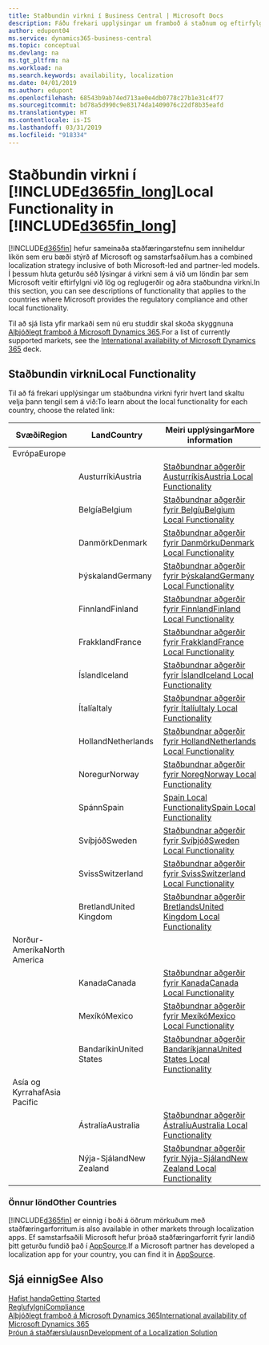 ```yaml
---
title: Staðbundin virkni í Business Central | Microsoft Docs
description: Fáðu frekari upplýsingar um framboð á staðnum og eftirfylgni við Dynamics 365 Business Central.
author: edupont04
ms.service: dynamics365-business-central
ms.topic: conceptual
ms.devlang: na
ms.tgt_pltfrm: na
ms.workload: na
ms.search.keywords: availability, localization
ms.date: 04/01/2019
ms.author: edupont
ms.openlocfilehash: 68543b9ab74ed713ae0e4db0778c27b1e31c4f77
ms.sourcegitcommit: bd78a5d990c9e83174da1409076c22df8b35eafd
ms.translationtype: HT
ms.contentlocale: is-IS
ms.lasthandoff: 03/31/2019
ms.locfileid: "918334"
---
```

# <a name="local-functionality-in-included365finlongincludesd365finlongmdmd"></a><span data-ttu-id="c306c-103">Staðbundin virkni í [!INCLUDE[d365fin_long](includes/d365fin_long_md.md)]</span><span class="sxs-lookup"><span data-stu-id="c306c-103">Local Functionality in [!INCLUDE[d365fin_long](includes/d365fin_long_md.md)]</span></span>
[!INCLUDE[d365fin](includes/d365fin_md.md)] <span data-ttu-id="c306c-104">hefur sameinaða staðfæringarstefnu sem inniheldur líkön sem eru bæði stýrð af Microsoft og samstarfsaðilum.</span><span class="sxs-lookup"><span data-stu-id="c306c-104">has a combined localization strategy inclusive of both Microsoft-led and partner-led models.</span></span> <span data-ttu-id="c306c-105">Í þessum hluta geturðu séð lýsingar á virkni sem á við um löndin þar sem Microsoft veitir eftirfylgni við lög og reglugerðir og aðra staðbundna virkni.</span><span class="sxs-lookup"><span data-stu-id="c306c-105">In this section, you can see descriptions of functionality that applies to the countries where Microsoft provides the regulatory compliance and other local functionality.</span></span>  

<span data-ttu-id="c306c-106">Til að sjá lista yfir markaði sem nú eru studdir skal skoða skyggnuna [Alþjóðlegt framboð á Microsoft Dynamics 365](https://docs.microsoft.com/en-us/dynamics365/get-started/availability).</span><span class="sxs-lookup"><span data-stu-id="c306c-106">For a list of currently supported markets, see the [International availability of Microsoft Dynamics 365](https://docs.microsoft.com/en-us/dynamics365/get-started/availability) deck.</span></span>  

## <a name="local-functionality"></a><span data-ttu-id="c306c-107">Staðbundin virkni</span><span class="sxs-lookup"><span data-stu-id="c306c-107">Local Functionality</span></span>
<span data-ttu-id="c306c-108">Til að fá frekari upplýsingar um staðbundna virkni fyrir hvert land skaltu velja þann tengil sem á við:</span><span class="sxs-lookup"><span data-stu-id="c306c-108">To learn about the local functionality for each country, choose the related link:</span></span>

| <span data-ttu-id="c306c-109">Svæði</span><span class="sxs-lookup"><span data-stu-id="c306c-109">Region</span></span> | <span data-ttu-id="c306c-110">Land</span><span class="sxs-lookup"><span data-stu-id="c306c-110">Country</span></span> | <span data-ttu-id="c306c-111">Meiri upplýsingar</span><span class="sxs-lookup"><span data-stu-id="c306c-111">More information</span></span> |
| --- | --- |--- |
| <span data-ttu-id="c306c-112">Evrópa</span><span class="sxs-lookup"><span data-stu-id="c306c-112">Europe</span></span> |  | |
|        | <span data-ttu-id="c306c-113">Austurríki</span><span class="sxs-lookup"><span data-stu-id="c306c-113">Austria</span></span> | [<span data-ttu-id="c306c-114">Staðbundnar aðgerðir Austurríkis</span><span class="sxs-lookup"><span data-stu-id="c306c-114">Austria Local Functionality</span></span>](localfunctionality/austria/austria-local-functionality.md) |
|        | <span data-ttu-id="c306c-115">Belgía</span><span class="sxs-lookup"><span data-stu-id="c306c-115">Belgium</span></span> |  [<span data-ttu-id="c306c-116">Staðbundnar aðgerðir fyrir Belgíu</span><span class="sxs-lookup"><span data-stu-id="c306c-116">Belgium Local Functionality</span></span>](localfunctionality/belgium/belgium-local-functionality.md) |
|        | <span data-ttu-id="c306c-117">Danmörk</span><span class="sxs-lookup"><span data-stu-id="c306c-117">Denmark</span></span> | [<span data-ttu-id="c306c-118">Staðbundnar aðgerðir fyrir Danmörku</span><span class="sxs-lookup"><span data-stu-id="c306c-118">Denmark Local Functionality</span></span>](localfunctionality/denmark/denmark-local-functionality.md) |
|        | <span data-ttu-id="c306c-119">Þýskaland</span><span class="sxs-lookup"><span data-stu-id="c306c-119">Germany</span></span> | [<span data-ttu-id="c306c-120">Staðbundnar aðgerðir fyrir Þýskaland</span><span class="sxs-lookup"><span data-stu-id="c306c-120">Germany Local Functionality</span></span>](localfunctionality/germany/germany-local-functionality.md) |
|        | <span data-ttu-id="c306c-121">Finnland</span><span class="sxs-lookup"><span data-stu-id="c306c-121">Finland</span></span> | [<span data-ttu-id="c306c-122">Staðbundnar aðgerðir fyrir Finnland</span><span class="sxs-lookup"><span data-stu-id="c306c-122">Finland Local Functionality</span></span>](localfunctionality/finland/finland-local-functionality.md) |
|        | <span data-ttu-id="c306c-123">Frakkland</span><span class="sxs-lookup"><span data-stu-id="c306c-123">France</span></span> | [<span data-ttu-id="c306c-124">Staðbundnar aðgerðir fyrir Frakkland</span><span class="sxs-lookup"><span data-stu-id="c306c-124">France Local Functionality</span></span>](localfunctionality/france/france-local-functionality.md) |
|        | <span data-ttu-id="c306c-125">Ísland</span><span class="sxs-lookup"><span data-stu-id="c306c-125">Iceland</span></span> | [<span data-ttu-id="c306c-126">Staðbundnar aðgerðir fyrir Ísland</span><span class="sxs-lookup"><span data-stu-id="c306c-126">Iceland Local Functionality</span></span>](localfunctionality/iceland/iceland-local-functionality.md) |
|        | <span data-ttu-id="c306c-127">Ítalía</span><span class="sxs-lookup"><span data-stu-id="c306c-127">Italy</span></span> | [<span data-ttu-id="c306c-128">Staðbundnar aðgerðir fyrir Ítalíu</span><span class="sxs-lookup"><span data-stu-id="c306c-128">Italy Local Functionality</span></span>](localfunctionality/italy/italy-local-functionality.md) |
|        | <span data-ttu-id="c306c-129">Holland</span><span class="sxs-lookup"><span data-stu-id="c306c-129">Netherlands</span></span> | [<span data-ttu-id="c306c-130">Staðbundnar aðgerðir fyrir Holland</span><span class="sxs-lookup"><span data-stu-id="c306c-130">Netherlands Local Functionality</span></span>](localfunctionality/netherlands/netherlands-local-functionality.md) |
|        | <span data-ttu-id="c306c-131">Noregur</span><span class="sxs-lookup"><span data-stu-id="c306c-131">Norway</span></span> | [<span data-ttu-id="c306c-132">Staðbundnar aðgerðir fyrir Noreg</span><span class="sxs-lookup"><span data-stu-id="c306c-132">Norway Local Functionality</span></span>](localfunctionality/norway/norway-local-functionality.md) |
|        | <span data-ttu-id="c306c-133">Spánn</span><span class="sxs-lookup"><span data-stu-id="c306c-133">Spain</span></span> | [<span data-ttu-id="c306c-134">Spain Local Functionality</span><span class="sxs-lookup"><span data-stu-id="c306c-134">Spain Local Functionality</span></span>](localfunctionality/spain/spain-local-functionality.md) |
|        | <span data-ttu-id="c306c-135">Svíþjóð</span><span class="sxs-lookup"><span data-stu-id="c306c-135">Sweden</span></span> | [<span data-ttu-id="c306c-136">Staðbundnar aðgerðir fyrir Svíþjóð</span><span class="sxs-lookup"><span data-stu-id="c306c-136">Sweden Local Functionality</span></span>](localfunctionality/sweden/sweden-local-functionality.md) |
|        | <span data-ttu-id="c306c-137">Sviss</span><span class="sxs-lookup"><span data-stu-id="c306c-137">Switzerland</span></span> | [<span data-ttu-id="c306c-138">Staðbundnar aðgerðir fyrir Sviss</span><span class="sxs-lookup"><span data-stu-id="c306c-138">Switzerland Local Functionality</span></span>](localfunctionality/switzerland/switzerland-local-functionality.md) |
|        | <span data-ttu-id="c306c-139">Bretland</span><span class="sxs-lookup"><span data-stu-id="c306c-139">United Kingdom</span></span> | [<span data-ttu-id="c306c-140">Staðbundnar aðgerðir Bretlands</span><span class="sxs-lookup"><span data-stu-id="c306c-140">United Kingdom Local Functionality</span></span>](localfunctionality/unitedkingdom/united-kingdom-local-functionality.md) |
| <span data-ttu-id="c306c-141">Norður-Ameríka</span><span class="sxs-lookup"><span data-stu-id="c306c-141">North America</span></span> |       |  |
|        | <span data-ttu-id="c306c-142">Kanada</span><span class="sxs-lookup"><span data-stu-id="c306c-142">Canada</span></span>|[<span data-ttu-id="c306c-143">Staðbundnar aðgerðir fyrir Kanada</span><span class="sxs-lookup"><span data-stu-id="c306c-143">Canada Local Functionality</span></span>](localfunctionality/canada/canada-local-functionality.md) |
|        | <span data-ttu-id="c306c-144">Mexíkó</span><span class="sxs-lookup"><span data-stu-id="c306c-144">Mexico</span></span> | [<span data-ttu-id="c306c-145">Staðbundnar aðgerðir fyrir Mexíkó</span><span class="sxs-lookup"><span data-stu-id="c306c-145">Mexico Local Functionality</span></span>](localfunctionality/mexico/mexico-local-functionality.md) |
|        | <span data-ttu-id="c306c-146">Bandaríkin</span><span class="sxs-lookup"><span data-stu-id="c306c-146">United States</span></span>|[<span data-ttu-id="c306c-147">Staðbundnar aðgerðir Bandaríkjanna</span><span class="sxs-lookup"><span data-stu-id="c306c-147">United States Local Functionality</span></span>](localfunctionality/unitedstates/united-states-local-functionality.md) |
| <span data-ttu-id="c306c-148">Asía og Kyrrahaf</span><span class="sxs-lookup"><span data-stu-id="c306c-148">Asia Pacific</span></span> |       |  |
|        | <span data-ttu-id="c306c-149">Ástralía</span><span class="sxs-lookup"><span data-stu-id="c306c-149">Australia</span></span> | [<span data-ttu-id="c306c-150">Staðbundnar aðgerðir Ástralíu</span><span class="sxs-lookup"><span data-stu-id="c306c-150">Australia Local Functionality</span></span>](localfunctionality/australia/australia-local-functionality.md) |
|        | <span data-ttu-id="c306c-151">Nýja-Sjáland</span><span class="sxs-lookup"><span data-stu-id="c306c-151">New Zealand</span></span> | [<span data-ttu-id="c306c-152">Staðbundnar aðgerðir fyrir Nýja-Sjáland</span><span class="sxs-lookup"><span data-stu-id="c306c-152">New Zealand Local Functionality</span></span>](localfunctionality/newzealand/new-zealand-local-functionality.md) |

### <a name="other-countries"></a><span data-ttu-id="c306c-153">Önnur lönd</span><span class="sxs-lookup"><span data-stu-id="c306c-153">Other Countries</span></span>
[!INCLUDE[d365fin](includes/d365fin_md.md)] <span data-ttu-id="c306c-154">er einnig í boði á öðrum mörkuðum með staðfæringarforritum.</span><span class="sxs-lookup"><span data-stu-id="c306c-154">is also available in other markets through localization apps.</span></span> <span data-ttu-id="c306c-155">Ef samstarfsaðili Microsoft hefur þróað staðfæringarforrit fyrir landið þitt geturðu fundið það í [AppSource](https://appsource.microsoft.com/en-us/product/dynamics-365-business-central/).</span><span class="sxs-lookup"><span data-stu-id="c306c-155">If a Microsoft partner has developed a localization app for your country, you can find it in [AppSource](https://appsource.microsoft.com/en-us/product/dynamics-365-business-central/).</span></span>

## <a name="see-also"></a><span data-ttu-id="c306c-156">Sjá einnig</span><span class="sxs-lookup"><span data-stu-id="c306c-156">See Also</span></span>
[<span data-ttu-id="c306c-157">Hafist handa</span><span class="sxs-lookup"><span data-stu-id="c306c-157">Getting Started</span></span>](product-get-started.md)  
[<span data-ttu-id="c306c-158">Reglufylgni</span><span class="sxs-lookup"><span data-stu-id="c306c-158">Compliance</span></span>](compliance/compliance-overview.md)  
[<span data-ttu-id="c306c-159">Alþjóðlegt framboð á Microsoft Dynamics 365</span><span class="sxs-lookup"><span data-stu-id="c306c-159">International availability of Microsoft Dynamics 365</span></span>](https://docs.microsoft.com/en-us/dynamics365/get-started/availability)  
[<span data-ttu-id="c306c-160">Þróun á staðfærslulausn</span><span class="sxs-lookup"><span data-stu-id="c306c-160">Development of a Localization Solution</span></span>](/dynamics365/business-central/dev-itpro/developer/readiness/readiness-develop-localization)  
